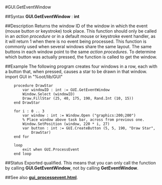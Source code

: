 
#GUI.GetEventWindow

##Syntax
**GUI.GetEventWindow** : **int**

##Description
Returns the window ID of the window in which the event (mouse button or keystroke) took place. This function should only be called in an *action procedure* or in a default mouse or keystroke event handler, as it will return 1 when there is no event being processed.
This function is commonly used when several windows share the same layout. The same buttons in each window point to the same *action procedures*. To determine which button was actually pressed, the function is called to get the window.

##Example
The following program creates four windows in a row, each with a button that, when pressed, causes a star to be drawn in that window.
        import GUI in "%oot/lib/GUI" 
        
        procedure DrawStar
            var windowID : int := GUI.GetEventWindow
            Window.Select (windowID)
            Draw.FillStar (25, 40, 175, 190, Rand.Int (10, 15))
        end DrawStar
        
        for i : 0 .. 3
            var window : int := Window.Open ("graphics:200;200") 
            % Place window above task bar, across from previous one.
            Window.SetPosition (window, 220 * i, 27) 
            var button : int := GUI.CreateButton (5, 5, 190, "Draw Star", 
                DrawStar) 
        end for
        
        loop
            exit when GUI.ProcessEvent
        end loop
##Status
Exported qualified.
This means that you can only call the function by calling **GUI.GetEventWindow**, not by calling **GetEventWindow**.

##See also
**[gui_processevent.html](GUI.ProcessEvent)**.
